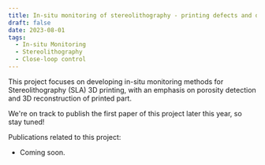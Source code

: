 ```yaml
---
title: In-situ monitoring of stereolithography - printing defects and dimension mismatch
draft: false
date: 2023-08-01
tags:
  - In-situ Monitoring
  - Stereolithography
  - Close-loop control
---
```


This project focuses on developing in-situ monitoring methods for Stereolithography (SLA) 3D printing, with an emphasis on porosity detection and 3D reconstruction of printed part. 

We're on track to publish the first paper of this project later this year, so stay tuned!

Publications related to this project:
- Coming soon.

<!--more-->
